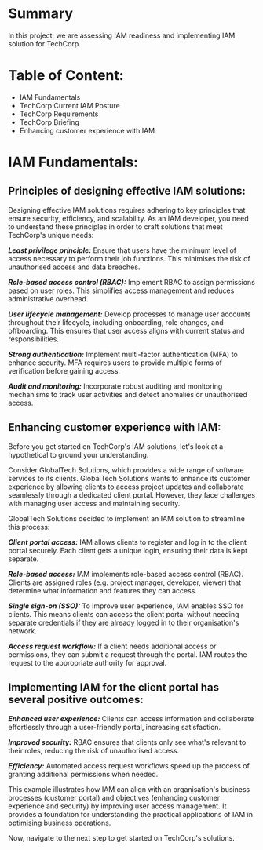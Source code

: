 # Summary
In this project, we are assessing IAM readiness and implementing IAM solution for TechCorp.

# Table of Content:
- IAM Fundamentals
- TechCorp Current IAM Posture
- TechCorp Requirements
- TechCorp Briefing
- Enhancing customer experience with IAM

# IAM Fundamentals:
## Principles of designing effective IAM solutions:
Designing effective IAM solutions requires adhering to key principles that ensure security, efficiency, and scalability. As an IAM developer, you need to understand these principles in order to craft solutions that meet TechCorp's unique needs:

_**Least privilege principle:**_ Ensure that users have the minimum level of access necessary to perform their job functions. This minimises the risk of unauthorised access and data breaches.

_**Role-based access control (RBAC):**_ Implement RBAC to assign permissions based on user roles. This simplifies access management and reduces administrative overhead.
  
_**User lifecycle management:**_ Develop processes to manage user accounts throughout their lifecycle, including onboarding, role changes, and offboarding. This ensures that user access aligns with current status and responsibilities.

_**Strong authentication:**_ Implement multi-factor authentication (MFA) to enhance security. MFA requires users to provide multiple forms of verification before gaining access.

_**Audit and monitoring:**_ Incorporate robust auditing and monitoring mechanisms to track user activities and detect anomalies or unauthorised access.

## Enhancing customer experience with IAM:
Before you get started on TechCorp's IAM solutions, let's look at a hypothetical to ground your understanding.

Consider GlobalTech Solutions, which provides a wide range of software services to its clients. GlobalTech Solutions wants to enhance its customer experience by allowing clients to access project updates and collaborate seamlessly through a dedicated client portal. However, they face challenges with managing user access and maintaining security.

GlobalTech Solutions decided to implement an IAM solution to streamline this process:

_**Client portal access:**_ IAM allows clients to register and log in to the client portal securely. Each client gets a unique login, ensuring their data is kept separate.

_**Role-based access:**_ IAM implements role-based access control (RBAC). Clients are assigned roles (e.g. project manager, developer, viewer) that determine what information and features they can access.

_**Single sign-on (SSO):**_ To improve user experience, IAM enables SSO for clients. This means clients can access the client portal without needing separate credentials if they are already logged in to their organisation's network.

_**Access request workflow:**_ If a client needs additional access or permissions, they can submit a request through the portal. IAM routes the request to the appropriate authority for approval.

## Implementing IAM for the client portal has several positive outcomes:

_**Enhanced user experience:**_ Clients can access information and collaborate effortlessly through a user-friendly portal, increasing satisfaction.

_**Improved security:**_ RBAC ensures that clients only see what's relevant to their roles, reducing the risk of unauthorised access.

_**Efficiency:**_ Automated access request workflows speed up the process of granting additional permissions when needed.

This example illustrates how IAM can align with an organisation's business processes (customer portal) and objectives (enhancing customer experience and security) by improving user access management. It provides a foundation for understanding the practical applications of IAM in optimising business operations.

Now, navigate to the next step to get started on TechCorp's solutions.
